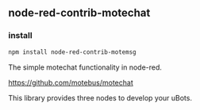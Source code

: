 ##  node-red-contrib-motechat

### install

```bash
npm install node-red-contrib-motemsg
```

The simple motechat functionality in node-red.

 <https://github.com/motebus/motechat>

This library provides three nodes to develop your uBots.



